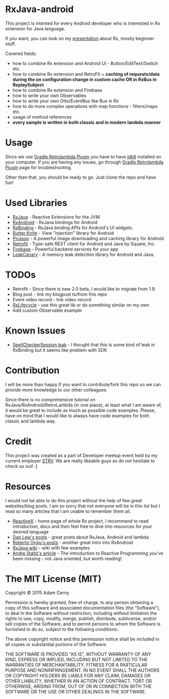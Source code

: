 # RxJava-android

This project is intented for every Android developer who is interested in Rx extension for Java language.

If you want, you can look on my [presentation](https://docs.google.com/presentation/d/1tL6vwjg3Ct-amu3qfm8cDjoLHPnkCUXjhWifoVaNIrs/edit?usp=sharing) about Rx, mostly beginner stuff.

Covered fields:
 * how to combine Rx extension and Android UI - Button/EditText/Switch etc.
 * how to combine Rx extension and RetroFit + **caching of requests/data during the on configuration change in custom cache OR in RxBus in ReplaySubject**
 * how to combine Rx extension and Firebase
 * how to write your own Observables
 * how to write your own Otto/EventBus like Bus in Rx
 * how to do more complex operations with map functions - filters/maps etc.
 * usage of method references
 * **every sample is written in both classic and in modern lambda manner**


Usage
=====

Since we use [Gradle Retrolambda Plugin](https://github.com/evant/gradle-retrolambda) you have to have [jdk8](http://www.oracle.com/technetwork/java/javase/downloads/jdk8-downloads-2133151.html) installed on your computer. If you are having any issues, go through [Gradle Retrolambda Plugin](https://github.com/evant/gradle-retrolambda) page for troubleshooting.

Other than that, you should be ready to go. Just clone the repo and have fun!


Used Libraries
==============
 * [RxJava](https://github.com/ReactiveX/RxJava) - Reactive Extensions for the JVM
 * [RxAndroid](https://github.com/ReactiveX/RxAndroid) - RxJava bindings for Android
 * [RxBinding](https://github.com/JakeWharton/RxBinding) - RxJava binding APIs for Android's UI widgets.
 * [Butter Knife](https://github.com/JakeWharton/butterknife) - View "injection" library for Android
 * [Picasso](https://github.com/square/picasso) - A powerful image downloading and caching library for Android
 * [Retrofit](https://github.com/square/retrofit) - Type-safe REST client for Android and Java by Square, Inc.
 * [Firebase](http://www.firebase.com) - Powerful backend services for your app
 * [LeakCanary](https://github.com/square/leakcanary) - A memory leak detection library for Android and Java.


TODOs
=====
 * Retrofit - Since there is new 2.0 beta, I would like to migrate from 1.9.
 * Blog post - link my blogpost to/from this repo
 * Event video record - link video record
 * [RxLifecycle](https://github.com/trello/RxLifecycle) - use this great lib or do something similar on my own
 * Add custom Observable example


Known Issues
============
 * [SpellCheckerSession leak](https://code.google.com/p/android/issues/detail?id=172542) - I thought that this is some kind of leak in RxBinding but it seems like problem with SDK


Contribution
============

I will be more than happy if you want to contribute/fork this repo so we can provide more knowledge to our other colleagues.

Since there is no comprehensive tutorial on RxJava/RxAndroid/RetroLambda (in one place), at least what I am aware of, it would be great to include as much as possible code examples. Please, have on mind that I would like to always have code examples for both classic and lambda way.


Credit
======

This project was created as a part of Developer meetup event held by my current employer [STRV](http://www.strv.com). We are really likeable guys so do not hesitate to check us out! :]


Resources
=========

I would not be able to do this project without the help of few great websites/blog posts. I am so sorry that not everyone will be in this list but I read so many articles that I am unable to remember them all.

 * [ReactiveX](http://reactivex.io/) - home page of whole Rx project. I recommend to read introduction, docs and then feel free to dive into resources for your desired language
 * [Dan Lew's posts](http://blog.danlew.net/2014/09/15/grokking-rxjava-part-1/) - great posts about RxJava, Android and lambda
 * [Roberto Orgiu's posts](https://medium.com/crunching-rxandroid) - another great intro into RxAndroid
 * [RxJava wiki](https://github.com/ReactiveX/RxJava/wiki) - wiki with few examples
 * [Andre Staltz's article](https://gist.github.com/staltz/868e7e9bc2a7b8c1f754) - The introduction to Reactive Programming you've been missing - not Java oriented, but worth reading!


The MIT License (MIT)
=====================

Copyright © 2015 Adam Cerny

Permission is hereby granted, free of charge, to any person
obtaining a copy of this software and associated documentation
files (the “Software”), to deal in the Software without
restriction, including without limitation the rights to use,
copy, modify, merge, publish, distribute, sublicense, and/or sell
copies of the Software, and to permit persons to whom the
Software is furnished to do so, subject to the following
conditions:

The above copyright notice and this permission notice shall be
included in all copies or substantial portions of the Software.

THE SOFTWARE IS PROVIDED “AS IS”, WITHOUT WARRANTY OF ANY KIND,
EXPRESS OR IMPLIED, INCLUDING BUT NOT LIMITED TO THE WARRANTIES
OF MERCHANTABILITY, FITNESS FOR A PARTICULAR PURPOSE AND
NONINFRINGEMENT. IN NO EVENT SHALL THE AUTHORS OR COPYRIGHT
HOLDERS BE LIABLE FOR ANY CLAIM, DAMAGES OR OTHER LIABILITY,
WHETHER IN AN ACTION OF CONTRACT, TORT OR OTHERWISE, ARISING
FROM, OUT OF OR IN CONNECTION WITH THE SOFTWARE OR THE USE OR
OTHER DEALINGS IN THE SOFTWARE.
